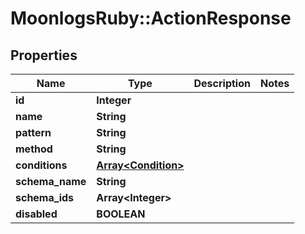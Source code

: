# MoonlogsRuby::ActionResponse

## Properties
Name | Type | Description | Notes
------------ | ------------- | ------------- | -------------
**id** | **Integer** |  | 
**name** | **String** |  | 
**pattern** | **String** |  | 
**method** | **String** |  | 
**conditions** | [**Array&lt;Condition&gt;**](Condition.md) |  | 
**schema_name** | **String** |  | 
**schema_ids** | **Array&lt;Integer&gt;** |  | 
**disabled** | **BOOLEAN** |  | 

